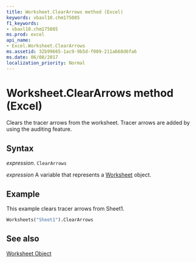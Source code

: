 ```yaml
---
title: Worksheet.ClearArrows method (Excel)
keywords: vbaxl10.chm175085
f1_keywords:
- vbaxl10.chm175085
ms.prod: excel
api_name:
- Excel.Worksheet.ClearArrows
ms.assetid: 32b99665-1ac9-9b5d-f009-211a668d6fa6
ms.date: 06/08/2017
localization_priority: Normal
---
```



# Worksheet.ClearArrows method (Excel)

Clears the tracer arrows from the worksheet. Tracer arrows are added by using the auditing feature.


## Syntax

_expression_. `ClearArrows`

_expression_ A variable that represents a [Worksheet](./Excel.Worksheet.md) object.


## Example

This example clears tracer arrows from Sheet1.


```vb
Worksheets("Sheet1").ClearArrows
```


## See also


[Worksheet Object](Excel.Worksheet.md)

